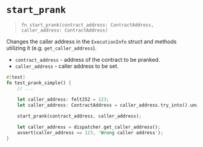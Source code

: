 # `start_prank`

> `fn start_prank(contract_address: ContractAddress, caller_address: ContractAddress)`

Changes the caller address in the `ExecutionInfo` struct and methods utilizing it (e.g. `get_caller_address`).

- `contract_address` - address of the contract to be pranked.
- `caller_address` - caller address to be set.

```rust
#[test]
fn test_prank_simple() {
    // ...
    
    let caller_address: felt252 = 123;
    let caller_address: ContractAddress = caller_address.try_into().unwrap();

    start_prank(contract_address, caller_address);

    let caller_address = dispatcher.get_caller_address();
    assert(caller_address == 123, 'Wrong caller address');
}
```